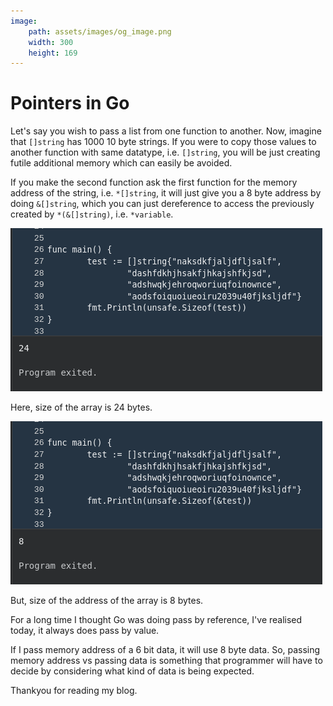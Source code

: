 ```yaml
---
image:
    path: assets/images/og_image.png
    width: 300
    height: 169
---
```


# Pointers in Go
Let's say you wish to pass a list from one function to another. Now, imagine that `[]string` has 1000 10 byte strings. If you were to copy those values to another function with same datatype, i.e. `[]string`, you will be just creating futile additional memory which can easily be avoided.

If you make the second function ask the first function for the memory address of the string, i.e. `*[]string`, it will just give you a 8 byte address by doing `&[]string`, which you can just dereference to access the previously created by `*(&[]string)`, i.e. `*variable`.

![Image](./assets/images/go-ptr_1.png)

Here, size of the array is 24 bytes.

![Image](./assets/images/go-ptr_2.png)

But, size of the address of the array is 8 bytes.

For a long time I thought Go was doing pass by reference, I've realised today, it always does pass by value. 

If I pass memory address of a 6 bit data, it will use 8 byte data. So, passing memory address vs passing data is something that programmer will have to decide by considering what kind of data is being expected. 

Thankyou for reading my blog.